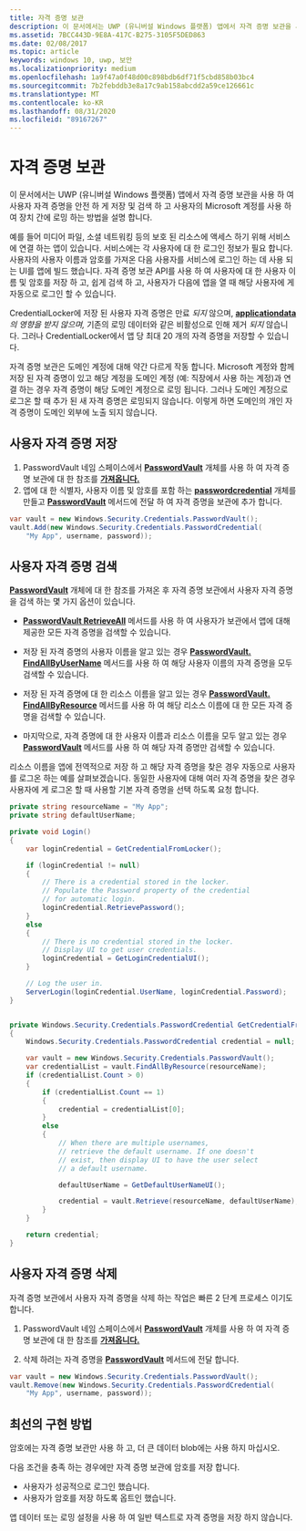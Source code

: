 ```yaml
---
title: 자격 증명 보관
description: 이 문서에서는 UWP (유니버설 Windows 플랫폼) 앱에서 자격 증명 보관을 사용 하 여 사용자 자격 증명을 안전 하 게 저장 및 검색 하 고 사용자의 Microsoft 계정를 사용 하 여 장치 간에 로밍 하는 방법을 설명 합니다.
ms.assetid: 7BCC443D-9E8A-417C-B275-3105F5DED863
ms.date: 02/08/2017
ms.topic: article
keywords: windows 10, uwp, 보안
ms.localizationpriority: medium
ms.openlocfilehash: 1a9f47a0f48d00c898bdb6df71f5cbd858b03bc4
ms.sourcegitcommit: 7b2febddb3e8a17c9ab158abcdd2a59ce126661c
ms.translationtype: MT
ms.contentlocale: ko-KR
ms.lasthandoff: 08/31/2020
ms.locfileid: "89167267"
---
```

# <a name="credential-locker"></a>자격 증명 보관




이 문서에서는 UWP (유니버설 Windows 플랫폼) 앱에서 자격 증명 보관을 사용 하 여 사용자 자격 증명을 안전 하 게 저장 및 검색 하 고 사용자의 Microsoft 계정를 사용 하 여 장치 간에 로밍 하는 방법을 설명 합니다.

예를 들어 미디어 파일, 소셜 네트워킹 등의 보호 된 리소스에 액세스 하기 위해 서비스에 연결 하는 앱이 있습니다. 서비스에는 각 사용자에 대 한 로그인 정보가 필요 합니다. 사용자의 사용자 이름과 암호를 가져온 다음 사용자를 서비스에 로그인 하는 데 사용 되는 UI를 앱에 빌드 했습니다. 자격 증명 보관 API를 사용 하 여 사용자에 대 한 사용자 이름 및 암호를 저장 하 고, 쉽게 검색 하 고, 사용자가 다음에 앱을 열 때 해당 사용자에 게 자동으로 로그인 할 수 있습니다.

CredentialLocker에 저장 된 사용자 자격 증명은 만료 *되지* 않으며, [**applicationdata**](/uwp/api/windows.storage.applicationdata.roamingstoragequota) *의 영향을 받지 않으며,* 기존의 로밍 데이터와 같은 비활성으로 인해 제거 *되지* 않습니다. 그러나 CredentialLocker에서 앱 당 최대 20 개의 자격 증명을 저장할 수 있습니다.

자격 증명 보관은 도메인 계정에 대해 약간 다르게 작동 합니다. Microsoft 계정와 함께 저장 된 자격 증명이 있고 해당 계정을 도메인 계정 (예: 직장에서 사용 하는 계정)과 연결 하는 경우 자격 증명이 해당 도메인 계정으로 로밍 됩니다. 그러나 도메인 계정으로 로그온 할 때 추가 된 새 자격 증명은 로밍되지 않습니다. 이렇게 하면 도메인의 개인 자격 증명이 도메인 외부에 노출 되지 않습니다.

## <a name="storing-user-credentials"></a>사용자 자격 증명 저장


1.  PasswordVault 네임 스페이스에서 [**PasswordVault**](/uwp/api/Windows.Security.Credentials.PasswordVault) 개체를 사용 하 여 자격 증명 보관에 대 한 참조를 [**가져옵니다.**](/uwp/api/Windows.Security.Credentials)
2.  앱에 대 한 식별자, 사용자 이름 및 암호를 포함 하는 [**passwordcredential**](/uwp/api/Windows.Security.Credentials.PasswordCredential) 개체를 만들고 [**PasswordVault**](/uwp/api/windows.security.credentials.passwordvault.add) 메서드에 전달 하 여 자격 증명을 보관에 추가 합니다.

```cs
var vault = new Windows.Security.Credentials.PasswordVault();
vault.Add(new Windows.Security.Credentials.PasswordCredential(
    "My App", username, password));
```

## <a name="retrieving-user-credentials"></a>사용자 자격 증명 검색


[**PasswordVault**](/uwp/api/Windows.Security.Credentials.PasswordVault) 개체에 대 한 참조를 가져온 후 자격 증명 보관에서 사용자 자격 증명을 검색 하는 몇 가지 옵션이 있습니다.

-   [**PasswordVault RetrieveAll**](/uwp/api/windows.security.credentials.passwordvault.retrieveall) 메서드를 사용 하 여 사용자가 보관에서 앱에 대해 제공한 모든 자격 증명을 검색할 수 있습니다.

-   저장 된 자격 증명의 사용자 이름을 알고 있는 경우 [**PasswordVault. FindAllByUserName**](/uwp/api/windows.security.credentials.passwordvault.findallbyusername) 메서드를 사용 하 여 해당 사용자 이름의 자격 증명을 모두 검색할 수 있습니다.

-   저장 된 자격 증명에 대 한 리소스 이름을 알고 있는 경우 [**PasswordVault. FindAllByResource**](/uwp/api/windows.security.credentials.passwordvault.findallbyresource) 메서드를 사용 하 여 해당 리소스 이름에 대 한 모든 자격 증명을 검색할 수 있습니다.

-   마지막으로, 자격 증명에 대 한 사용자 이름과 리소스 이름을 모두 알고 있는 경우 [**PasswordVault**](/uwp/api/windows.security.credentials.passwordvault.retrieve) 메서드를 사용 하 여 해당 자격 증명만 검색할 수 있습니다.

리소스 이름을 앱에 전역적으로 저장 하 고 해당 자격 증명을 찾은 경우 자동으로 사용자를 로그온 하는 예를 살펴보겠습니다. 동일한 사용자에 대해 여러 자격 증명을 찾은 경우 사용자에 게 로그온 할 때 사용할 기본 자격 증명을 선택 하도록 요청 합니다.

```cs
private string resourceName = "My App";
private string defaultUserName;

private void Login()
{
    var loginCredential = GetCredentialFromLocker();

    if (loginCredential != null)
    {
        // There is a credential stored in the locker.
        // Populate the Password property of the credential
        // for automatic login.
        loginCredential.RetrievePassword();
    }
    else
    {
        // There is no credential stored in the locker.
        // Display UI to get user credentials.
        loginCredential = GetLoginCredentialUI();
    }

    // Log the user in.
    ServerLogin(loginCredential.UserName, loginCredential.Password);
}


private Windows.Security.Credentials.PasswordCredential GetCredentialFromLocker()
{
    Windows.Security.Credentials.PasswordCredential credential = null;

    var vault = new Windows.Security.Credentials.PasswordVault();
    var credentialList = vault.FindAllByResource(resourceName);
    if (credentialList.Count > 0)
    {
        if (credentialList.Count == 1)
        {
            credential = credentialList[0];
        }
        else
        {
            // When there are multiple usernames,
            // retrieve the default username. If one doesn't
            // exist, then display UI to have the user select
            // a default username.

            defaultUserName = GetDefaultUserNameUI();

            credential = vault.Retrieve(resourceName, defaultUserName);
        }
    }

    return credential;
}
```

## <a name="deleting-user-credentials"></a>사용자 자격 증명 삭제


자격 증명 보관에서 사용자 자격 증명을 삭제 하는 작업은 빠른 2 단계 프로세스 이기도 합니다.

1.  PasswordVault 네임 스페이스에서 [**PasswordVault**](/uwp/api/Windows.Security.Credentials.PasswordVault) 개체를 사용 하 여 자격 증명 보관에 대 한 참조를 [**가져옵니다.**](/uwp/api/Windows.Security.Credentials)

2.  삭제 하려는 자격 증명을 [**PasswordVault**](/uwp/api/windows.security.credentials.passwordvault.remove) 메서드에 전달 합니다.

```cs
var vault = new Windows.Security.Credentials.PasswordVault();
vault.Remove(new Windows.Security.Credentials.PasswordCredential(
    "My App", username, password));
```

## <a name="best-practices"></a>최선의 구현 방법


암호에는 자격 증명 보관만 사용 하 고, 더 큰 데이터 blob에는 사용 하지 마십시오.

다음 조건을 충족 하는 경우에만 자격 증명 보관에 암호를 저장 합니다.

-   사용자가 성공적으로 로그인 했습니다.
-   사용자가 암호를 저장 하도록 옵트인 했습니다.

앱 데이터 또는 로밍 설정을 사용 하 여 일반 텍스트로 자격 증명을 저장 하지 않습니다.